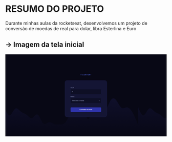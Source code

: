 <h1>RESUMO DO PROJETO</h1>
<p>Durante minhas aulas da rocketseat, desenvolvemos um projeto de conversão de moedas de real para dolar, libra Esterlina e Euro</p>

<h2>-> Imagem da tela inicial</h2>
<p align="center">
  <img src="img/Main.png" alt="Tela do Conversor" width="600">
</p>

